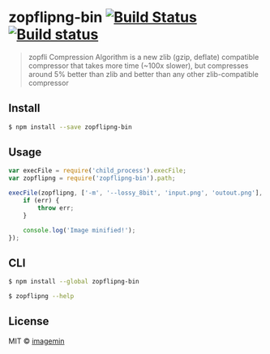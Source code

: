 # zopflipng-bin [![Build Status](http://img.shields.io/travis/imagemin/zopflipng-bin.svg?style=flat)](https://travis-ci.org/imagemin/zopflipng-bin) [![Build status](https://ci.appveyor.com/api/projects/status/wby51t87xij21y34)](https://ci.appveyor.com/project/ShinnosukeWatanabe/zopflipng-bin)

> zopfli Compression Algorithm is a new zlib (gzip, deflate) compatible compressor that  takes more time (~100x slower), but compresses around 5% better than zlib and better than any other zlib-compatible compressor


## Install

```sh
$ npm install --save zopflipng-bin
```


## Usage

```js
var execFile = require('child_process').execFile;
var zopflipng = require('zopflipng-bin').path;

execFile(zopflipng, ['-m', '--lossy_8bit', 'input.png', 'outout.png'], function (err) {
	if (err) {
		throw err;
	}

	console.log('Image minified!');
});
```


## CLI

```sh
$ npm install --global zopflipng-bin
```

```sh
$ zopflipng --help
```


## License

MIT © [imagemin](https://github.com/imagemin)
